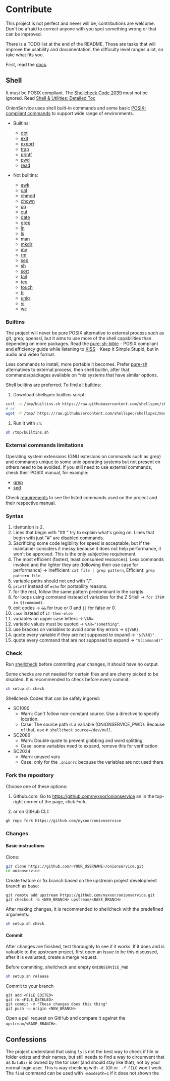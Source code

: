 # Contribute

This project is not perfect and never will be, contributions are welcome. Don't be afraid to correct anyone with you spot something wrong or that can be improved.

There is a TODO list at the end of the README. Those are tasks that will improve the usability and documentation, the difficulty level ranges a lot, so take what fits you.

First, read the [docs](https://github.com/nyxnor/onionservice/tree/main/docs).

## Shell

It must be POSIX compliant. The [Shellcheck Code 2039](https://github.com/koalaman/shellcheck/wiki/SC2039) must not be ignored.
Read [Shell & Utilities: Detailed Toc](https://pubs.opengroup.org/onlinepubs/9699919799/utilities/contents.html)

OnionService uses shell built-in commands and some basic [POSIX-compliant commands](https://pubs.opengroup.org/onlinepubs/9699919799/utilities/contents.html) to support wide range of environments.

* Builtins:
	* [dot](https://pubs.opengroup.org/onlinepubs/9699919799/utilities/V3_chap02.html#tag_18_18)
	* [exit](https://pubs.opengroup.org/onlinepubs/9699919799/utilities/V3_chap02.html#tag_18_21)
	* [export](https://pubs.opengroup.org/onlinepubs/9699919799/utilities/V3_chap02.html#tag_18_22)
	* [trap](https://pubs.opengroup.org/onlinepubs/9699919799/utilities/V3_chap02.html#tag_18_28)
	* [printf](https://pubs.opengroup.org/onlinepubs/9699919799/utilities/printf.html#tag_20_94)
	* [pwd](https://pubs.opengroup.org/onlinepubs/9699919799/utilities/pwd.html#tag_20_97)
	* [read](https://pubs.opengroup.org/onlinepubs/9699919799/utilities/read.html#tag_20_109)

* Not builtins:
	* [awk](https://pubs.opengroup.org/onlinepubs/9699919799/utilities/awk.html#tag_20_06)
	* [cat](https://pubs.opengroup.org/onlinepubs/9699919799/utilities/cat.html#tag_20_13)
	* [chmod](https://pubs.opengroup.org/onlinepubs/9699919799/utilities/chmod.html#tag_20_17)
	* [chown](https://pubs.opengroup.org/onlinepubs/9699919799/utilities/chown.html#tag_20_18)
	* [cp](https://pubs.opengroup.org/onlinepubs/9699919799/utilities/cp.html#tag_20_24)
	* [cut](https://pubs.opengroup.org/onlinepubs/9699919799/utilities/cut.html#tag_20_28)
	* [date](https://pubs.opengroup.org/onlinepubs/9699919799/utilities/date.html#tag_20_30)
	* [grep](https://pubs.opengroup.org/onlinepubs/9699919799/utilities/grep.html#tag_20_55)
	* [ln](https://pubs.opengroup.org/onlinepubs/9699919799/utilities/ln.html#tag_20_67)
	* [ls](https://pubs.opengroup.org/onlinepubs/9699919799/utilities/ls.html#tag_20_73)
	* [man](https://pubs.opengroup.org/onlinepubs/9699919799/utilities/man.html#tag_20_77)
	* [mkdir](https://pubs.opengroup.org/onlinepubs/9699919799/utilities/mkdir.html#tag_20_79)
	* [mv](https://pubs.opengroup.org/onlinepubs/9699919799/utilities/mv.html#tag_20_82)
	* [rm](https://pubs.opengroup.org/onlinepubs/9699919799/utilities/rm.html#tag_20_111)
	* [sed](https://pubs.opengroup.org/onlinepubs/9699919799/utilities/sed.html#tag_20_116)
	* [sh](https://pubs.opengroup.org/onlinepubs/9699919799/utilities/sh.html#tag_20_117)
	* [sort](https://pubs.opengroup.org/onlinepubs/9699919799/utilities/sort.html#tag_20_119)
	* [tail](https://pubs.opengroup.org/onlinepubs/9699919799/utilities/tail.html#tag_20_125)
	* [tee](https://pubs.opengroup.org/onlinepubs/9699919799/utilities/tee.html#tag_20_127)
	* [touch](https://pubs.opengroup.org/onlinepubs/9699919799/utilities/touch.html#tag_20_130)
	* [tr](https://pubs.opengroup.org/onlinepubs/9699919799/utilities/tr.html#tag_20_132)
	* [uniq](https://pubs.opengroup.org/onlinepubs/9699919799/utilities/uniq.html#tag_20_144)
	* [vi](https://pubs.opengroup.org/onlinepubs/9699919799/utilities/vi.html#tag_20_152)
	* [wc](https://pubs.opengroup.org/onlinepubs/9699919799/utilities/wc.html#tag_20_154)

### Builtins

The project will never be pure POSIX alternative to external process such as git, grep, openssl, but it aims to use more of the shell capabilities than depending on more packages. Read the [pure-sh-bible](https://github.com/dylanaraps/pure-sh-bible) - POSIX compliant and efficiency guide while listening to [KISS](https://www.youtube.com/watch?v=EFMD7Usflbg) - Keep It Simple Stupid, but in audio and video format.

Less commands to install, more portable it becomes. Prefer [pure-sh](https://github.com/dylanaraps/pure-sh-bible) alternatives to external process, then shell builtin, after that commands/packages available on *nix systems that have similar options.

Shell builtins are preferred. To find all builtins:
1. Download shellspec builtins script:
```sh
curl -o /tmp/builtins.sh https://raw.githubusercontent.com/shellspec/shellspec/master/contrib/builtins.sh
# or
wget -P /tmp/ https://raw.githubusercontent.com/shellspec/shellspec/master/contrib/builtins.sh
```
1. Run it with `sh`:
```sh
sh /tmp/builtins.sh
```

### External commands limitations

Operating system extensions (GNU extesions on commands such as grep) and commands unique to some unix operating systems but not present on others need to be avoided. If you still need to use external commands, check their POSIX manual, for example:
* [grep](https://pubs.opengroup.org/onlinepubs/9699919799/utilities/grep.html#tag_20_55)
* [sed](https://pubs.opengroup.org/onlinepubs/9699919799/utilities/sed.html#tag_20_116)

Check [requirements](README#requirements) to see the listed commands used on the project and their respective manual.

### Syntax

1. Identation is 2.
1. Lines that begin with "## " try to explain what's going on. Lines that begin with just "#" are disabled commands.
1. Sacrificing some code legibility for speed is acceptable, but if the maintainer considers it messy because it does not help performance, it won't be approved. This is the only subjective requirement.
1. The most efficient (fastest, least consumed resources). Less commands invoked and the lighter they are (following their use case for performance) -> Inefficient: `cat file | grep pattern`, Efficient: `grep pattern file`.
1. variable paths should not end with "/".
1. `printf` instead of `echo` for portability reasons.
1. for the rest, follow the same pattern predominant in the scripts.
1. for loops using command instead of variables for the Z SHell -> `for ITEM in $(command)`.
1. exit codes -> `&&` for true or 0 and `||` for false or 0.
1. `case` instead of `if-then-else`
1. variables on upper case letters -> `VAR=`.
1. variable values must be quoted -> `VAR="something"`.
1. use brackes on variables to avoid some tiny errors -> `${VAR}`.
1. quote every variable if they are not supposed to expand -> `"${VAR}"`.
1. quote every command that are not supposed to expand -> `"$(command)"`

### Check

Run [shellcheck](https://github.com/koalaman/shellcheck) before commiting your changes, it should have no output.

Some checks are not needed for certain files and are cherry picked to be disabled. It is recommended to check before every commit:

```sh
sh setup.sh check
```

Shellcheck Codes that can be safely ingored:

* SC1090
  * Warn: Can't follow non-constant source. Use a directive to specify location.
  * Case: The source path is a variable (ONIONSERVICE_PWD). Because of that, use `# shellcheck source=/dev/null`.
* SC2086
  * Warn: Double quote to prevent globbing and word splitting.
  * Case: some variables need to expand, remove this for verification
* SC2034
  * Warn: unused vars
  * Case: only for the `.onionrc` because the variables are not used there

### Fork the repository

Choose one of these options:

1. Github.com: Go to https://github.com/nyxnor/onionservice an in the top-right corner of the page, click Fork.

1. or on GitHub CLI:
```sh
gh repo fork https://github.com/nyxnor/onionservice
```

### Changes

#### Basic instructions

Clone:
```sh
git clone https://github.com/<YOUR_USERNAME>/onionservice.git
cd onionservice
```

Create feature or fix branch based on the upstream project development branch as base:
```git
git remote add upstream https://github.com/nyxnor/onionservice.git
git checkout -b <NEW_BRANCH> upstream/<BASE_BRANCH>
```

After making changes, it is recommended to shellcheck with the predefined arguments:
```sh
sh setup.sh check
```

#### Commit

After changes are finished, test thoroughly to see if it works.
If it does and is valuable to the upstream project, first open an issue to be this discussed, after it is evaluated, create a merge request.

Before commiting, shellcheck and empty `ONIONSERVICE_PWD`
```sh
sh setup.sh release
```

Commit to your branch
```git
git add <FILE_EDITED>
git rm <FILE_DETELED>
git commit -m "These changes does this thing"
git push -u origin <NEW_BRANCH>
```

Open a pull request on GitHub and compare it against the `upstream/<BASE_BRANCH>`.

## Confessions

The project understand that using `ls` is not the best way to check if file or folder exists and their names, but still needs to find a way to circumvent that as `DataDir` is owned by the tor user (and should stay like that), not by your normal login user. This is way checking with `-d DIR` or ` -f FILE` won't work. The `find` command can be used with `-maxdepth=1` if it does not shown the
